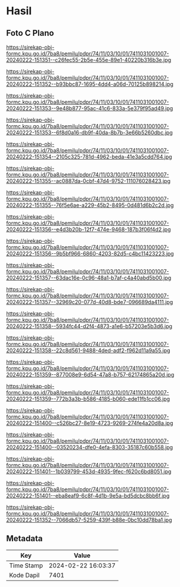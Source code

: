 # Hasil

## Foto C Plano

https://sirekap-obj-formc.kpu.go.id/7ba8/pemilu/pdpr/74/11/03/10/01/7411031001007-20240222-151351--c26fec55-2b5e-455e-89e1-40220b316b3e.jpg

https://sirekap-obj-formc.kpu.go.id/7ba8/pemilu/pdpr/74/11/03/10/01/7411031001007-20240222-151352--b93bbc87-1695-4dd4-a06d-70125b898214.jpg

https://sirekap-obj-formc.kpu.go.id/7ba8/pemilu/pdpr/74/11/03/10/01/7411031001007-20240222-151353--9e48b877-95ac-41c6-833a-5e379f95ad49.jpg

https://sirekap-obj-formc.kpu.go.id/7ba8/pemilu/pdpr/74/11/03/10/01/7411031001007-20240222-151353--6f8d0a16-db9f-40da-8b7b-3e66b5260dbc.jpg

https://sirekap-obj-formc.kpu.go.id/7ba8/pemilu/pdpr/74/11/03/10/01/7411031001007-20240222-151354--2105c325-781d-4962-beda-41e3a5cdd764.jpg

https://sirekap-obj-formc.kpu.go.id/7ba8/pemilu/pdpr/74/11/03/10/01/7411031001007-20240222-151355--ac0887da-0cbf-47d4-9752-111076028423.jpg

https://sirekap-obj-formc.kpu.go.id/7ba8/pemilu/pdpr/74/11/03/10/01/7411031001007-20240222-151355--76f5e6ae-a229-45b2-8495-0d481d6b2c2d.jpg

https://sirekap-obj-formc.kpu.go.id/7ba8/pemilu/pdpr/74/11/03/10/01/7411031001007-20240222-151356--e4d3b20b-12f7-474e-9468-187b3f06f4d2.jpg

https://sirekap-obj-formc.kpu.go.id/7ba8/pemilu/pdpr/74/11/03/10/01/7411031001007-20240222-151356--9b5bf966-6860-4203-82d5-c4bc11423223.jpg

https://sirekap-obj-formc.kpu.go.id/7ba8/pemilu/pdpr/74/11/03/10/01/7411031001007-20240222-151357--63dac16e-0c96-48a1-b7af-c4a40abd5b00.jpg

https://sirekap-obj-formc.kpu.go.id/7ba8/pemilu/pdpr/74/11/03/10/01/7411031001007-20240222-151357--32969c20-077d-40d8-bde7-096689da4111.jpg

https://sirekap-obj-formc.kpu.go.id/7ba8/pemilu/pdpr/74/11/03/10/01/7411031001007-20240222-151358--5934fc44-d2f4-4873-a1e6-b57203e5b3d6.jpg

https://sirekap-obj-formc.kpu.go.id/7ba8/pemilu/pdpr/74/11/03/10/01/7411031001007-20240222-151358--22c8d561-9488-4ded-adf2-f962d11a9a55.jpg

https://sirekap-obj-formc.kpu.go.id/7ba8/pemilu/pdpr/74/11/03/10/01/7411031001007-20240222-151359--877008e9-6d54-47a8-b757-62174865a20d.jpg

https://sirekap-obj-formc.kpu.go.id/7ba8/pemilu/pdpr/74/11/03/10/01/7411031001007-20240222-151359--772b3a3b-b586-4185-b060-ede11fb1cc06.jpg

https://sirekap-obj-formc.kpu.go.id/7ba8/pemilu/pdpr/74/11/03/10/01/7411031001007-20240222-151400--c526bc27-8e19-4723-9269-274fe4a20d8a.jpg

https://sirekap-obj-formc.kpu.go.id/7ba8/pemilu/pdpr/74/11/03/10/01/7411031001007-20240222-151400--03520234-dfe0-4efa-8303-35187c60b558.jpg

https://sirekap-obj-formc.kpu.go.id/7ba8/pemilu/pdpr/74/11/03/10/01/7411031001007-20240222-151401--1b039799-453d-4935-9fec-f620c6bd8051.jpg

https://sirekap-obj-formc.kpu.go.id/7ba8/pemilu/pdpr/74/11/03/10/01/7411031001007-20240222-151401--eba8eaf9-6c8f-4d1b-9e5a-bd5dcbc8bb6f.jpg

https://sirekap-obj-formc.kpu.go.id/7ba8/pemilu/pdpr/74/11/03/10/01/7411031001007-20240222-151352--7066db57-5259-439f-b88e-0bc10dd78ba1.jpg


## Metadata

| Key        | Value               |
| ---------- | ------------------- |
| Time Stamp | 2024-02-22 16:03:37 |
| Kode Dapil | 7401                |



